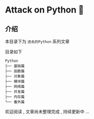 #  Attack on Python 🐍










<extoc></extoc>

## 介绍

本目录下为 `进击的Python` 系列文章

目录如下

```
Python
├── 基础篇
├── 函数篇
├── 对象篇
├── 模块篇
├── 网络篇
├── 并发篇
├── 内存篇
└── 番外篇
```

欢迎阅读 , 文章尚未整理完成 , 持续更新中 ...

